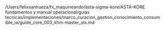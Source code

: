 /Users/felixsanhueza/fx_maquineando/asta-sigma-kore/ASTA-KORE fundamentos y manual operacional/guias tecnicas/implementaciones/marco_curacion_gestion_conocimiento_consumible_ia/guide_core_003_khm-master_sts.md